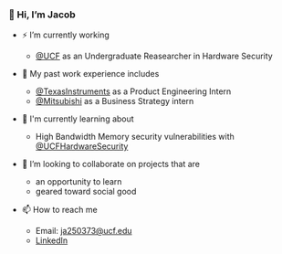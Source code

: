 ### 👋 Hi, I’m Jacob

- ⚡ I’m currently working
  - [@UCF](https://github.com/UCF) as an Undergraduate Reasearcher in Hardware Security
    
- 🔨 My past work experience includes
  - [@TexasInstruments](https://github.com/TexasInstruments) as a Product Engineering Intern
  - [@Mitsubishi](https://power.mhi.com/regions/amer/) as a Business Strategy intern
    
- 🌱 I'm currently learning about
  - High Bandwidth Memory security vulnerabilities with [@UCFHardwareSecurity](https://github.com/Hardware-Security-Research-Group/Main)

- 🤝 I’m looking to collaborate on projects that are
  -   an opportunity to learn
  -   geared toward social good
    
- 📫 How to reach me
  - Email: [ja250373@ucf.edu](mailto:ja250373@ucf.edu)
  - [LinkedIn](https://www.linkedin.com/in/jacob-lingo/)

<!---
Jacob-Lingo/Jacob-Lingo is a ✨ special ✨ repository because its `README.md` (this file) appears on your GitHub profile.
You can click the Preview link to take a look at your changes.
--->
